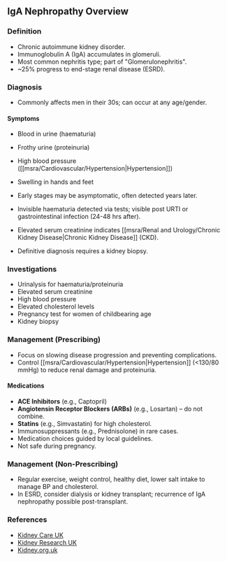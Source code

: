 ## IgA Nephropathy Overview

### Definition
- Chronic autoimmune kidney disorder.
- Immunoglobulin A (IgA) accumulates in glomeruli.
- Most common nephritis type; part of "Glomerulonephritis".
- ~25% progress to end-stage renal disease (ESRD).

### Diagnosis
- Commonly affects men in their 30s; can occur at any age/gender.
  
#### Symptoms
- Blood in urine (haematuria)
- Frothy urine (proteinuria)
- High blood pressure ([[msra/Cardiovascular/Hypertension|Hypertension]])
- Swelling in hands and feet

- Early stages may be asymptomatic, often detected years later.
- Invisible haematuria detected via tests; visible post URTI or gastrointestinal infection (24-48 hrs after).
- Elevated serum creatinine indicates [[msra/Renal and Urology/Chronic Kidney Disease|Chronic Kidney Disease]] (CKD).
- Definitive diagnosis requires a kidney biopsy.

### Investigations
- Urinalysis for haematuria/proteinuria
- Elevated serum creatinine
- High blood pressure
- Elevated cholesterol levels
- Pregnancy test for women of childbearing age
- Kidney biopsy

### Management (Prescribing)
- Focus on slowing disease progression and preventing complications.
- Control [[msra/Cardiovascular/Hypertension|Hypertension]] (<130/80 mmHg) to reduce renal damage and proteinuria.
  
#### Medications
- **ACE Inhibitors** (e.g., Captopril)
- **Angiotensin Receptor Blockers (ARBs)** (e.g., Losartan) – do not combine.
- **Statins** (e.g., Simvastatin) for high cholesterol.
- Immunosuppressants (e.g., Prednisolone) in rare cases. 
- Medication choices guided by local guidelines.
- Not safe during pregnancy.

### Management (Non-Prescribing)
- Regular exercise, weight control, healthy diet, lower salt intake to manage BP and cholesterol.
- In ESRD, consider dialysis or kidney transplant; recurrence of IgA nephropathy possible post-transplant.

### References
- [Kidney Care UK](https://www.kidneycareuk.org/)
- [Kidney Research UK](https://kidneyresearchuk.org/)
- [Kidney.org.uk](https://www.kidney.org.uk/)